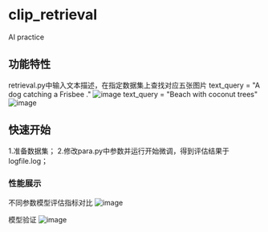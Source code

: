 # clip_retrieval
AI practice

## 功能特性

retrieval.py中输入文本描述，在指定数据集上查找对应五张图片
text_query = "A dog catching a Frisbee ."
![image](https://github.com/Rikuyu988/clip_retrieval/assets/130273480/013bd6b7-2e44-4389-a41d-0c1cf8270562)
text_query = "Beach with coconut trees"
![image](https://github.com/Rikuyu988/clip_retrieval/assets/130273480/68919a13-99e3-4714-b38d-1530dd05d7ec)

## 快速开始
1.准备数据集；
2.修改para.py中参数并运行开始微调，得到评估结果于logfile.log；

### 性能展示

不同参数模型评估指标对比
![image](https://github.com/Rikuyu988/clip_retrieval/assets/130273480/2be1e81a-fdb6-449d-9f83-e218c338ef56)

模型验证
![image](https://github.com/Rikuyu988/clip_retrieval/assets/130273480/17a262c3-2219-437e-9dfa-5e3fec18fbe7)
